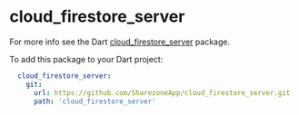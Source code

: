 # cloud_firestore_server

For more info see the Dart [cloud_firestore_server](./cloud_firestore_server) package.

To add this package to your Dart project:
```yaml
  cloud_firestore_server:
    git:
      url: https://github.com/SharezoneApp/cloud_firestore_server.git
      path: 'cloud_firestore_server'
```
